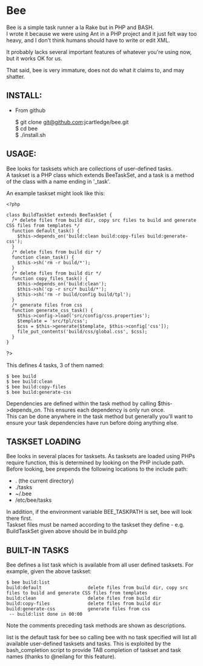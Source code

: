 # Bee

Bee is a simple task runner a la Rake but in PHP and BASH.  
I wrote it because we were using Ant in a PHP project and it just felt way too heavy, and I don't think humans should have to write or edit XML.  

It probably lacks several important features of whatever you're using now, but it works OK for us.

That said, bee is very immature, does not do what it claims to, and may shatter.

## INSTALL:

 - From github

    $ git clone git@github.com:jcartledge/bee.git  
    $ cd bee  
    $ ./install.sh

## USAGE:

Bee looks for tasksets which are collections of user-defined tasks.  
A taskset is a PHP class which extends BeeTaskSet, and a task is a method of the class with a name ending in '_task'.

An example taskset might look like this:

    <?php
    
    class BuildTaskSet extends BeeTaskSet {
      /* delete files from build dir, copy src files to build and generate CSS files from templates */
      function default_task() {
        $this->depends_on('build:clean build:copy-files build:generate-css');
      }
      /* delete files from build dir */
      function clean_task() {
        $this->sh('rm -r build/*');
      }
      /* delete files from build dir */
      function copy_files_task() {
        $this->depends_on('build:clean');
        $this->sh('cp -r src/* build/*');
        $this->sh('rm -r build/config build/tpl');
      }
      /* generate files from css
      function generate_css_task() {
        $this->config->load('src/config/css.properties');
        $template = 'src/tpl/css';
        $css = $this->generate($template, $this->config['css']);
        file_put_contents('build/css/global.css', $css);
      }
    }

?>

This defines 4 tasks, 3 of them named:

    $ bee build
    $ bee build:clean
    $ bee build:copy-files
    $ bee build:generate-css

Dependencies are defined within the task method by calling $this->depends_on. This ensures each dependency is only run once.  
This can be done anywhere in the task method but generally you'll want to ensure your task dependencies have run before doing anything else.

## TASKSET LOADING

Bee looks in several places for tasksets. As tasksets are loaded using PHPs require function, this is determined by looking on the PHP include path.  
Before looking, bee prepends the following locations to the include path:  

- .        (the current directory)  
- ./tasks  
- ~/.bee  
- /etc/bee/tasks  

In addition, if the environment variable BEE_TASKPATH is set, bee will look there first.  
Taskset files must be named according to the taskset they define - e.g. BuildTaskSet given above should be in build.php

## BUILT-IN TASKS

Bee defines a list task which is available from all user defined tasksets. For example, given the above taskset:

    $ bee build:list
    build:default                 delete files from build dir, copy src files to build and generate CSS files from templates
    build:clean                   delete files from build dir
    build:copy-files              delete files from build dir
    build:generate-css            generate files from css
     -- build:list done in 00:00

Note the comments preceding task methods are shown as descriptions.  

list is the default task for bee so calling bee with no task specified will list all available user-defined tasksets and tasks. This is exploited by the bash_completion script to provide TAB completion of taskset and task names (thanks to @neilang for this feature).
